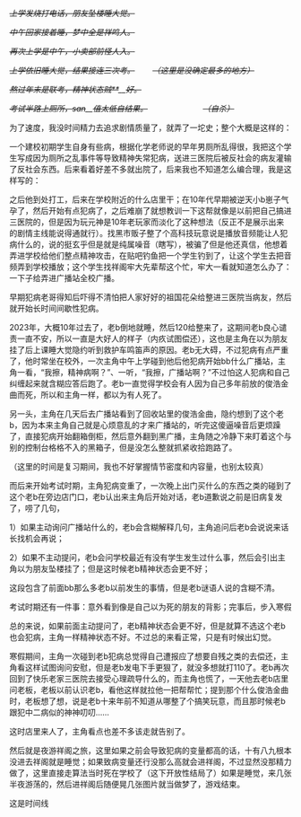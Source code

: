 _~~上学发烧打电话，朋友坠楼睡大觉。~~_

_~~中午回家接着睡，梦中全是祥鸣人。~~_

_~~再次上学是中午，小卖部前怪人入。~~_

_~~上学依旧睡大觉，结果接连三次考。~~_        _~~（这里是没确定最多的地方）~~_

_~~熬过年末是联考，精神状态贼**~~__~~好。~~_

_~~考试半路上厕所，san~~__~~值太低自结果。~~_                         _~~（自杀）~~_

为了速度，我没时间精力去追求剧情质量了，就弄了一坨史；整个大概是这样的：

一个建校初期学生自身有些病，根据化学老师说的早年男厕所乱得很，我把这个学生写成因为厕所之乱事件等导致精神失常犯病，送进三医院后被反社会的病友灌输了反社会东西。后来看着好差不多就出院了，后来我也不知道怎么编合理，我是这样写的：

之后他到处打工，后来在学校附近的什么店里干；在10年代早期被逆天小b崽子气孕了，然后开始有点犯病了，之后难崩了就想教训一下这帮就像是以前把自己搞进三医院的，但是因为玩元神是10年老玩家而淡化了这种想法（反正不是展示出来的剧情主线能说得通就行）。找黑市贩子整了个高科技玩意说是播放音频能让人犯病什么的，说的挺玄乎但是就是纯属噪音（瞎写），被骗了但是他还真信，他想着弄进学校给他们整点精神攻击，在贴吧钓鱼把一个学生钓到了，让这个学生去把音频弄到学校播放；这个学生找祥阁牢大先辈帮这个忙，牢大一看就知道怎么办了：一下子给弄进广播站全校广播。

早期犯病老哥得知后吓得不清怕把人家好好的祖国花朵给整进三医院当病友，然后就开始长时间间歇性犯病。

2023年，大概10年过去了，老b倒地就睡，然后120给整来了，这期间老b良心谴责一直不安，所以一直是大好人的样子（内疚试图偿还），这也是主角在以为朋友挂了后上课睡大觉隐约听到救护车鸣笛声的原因。老b无大碍，不过犯病有点严重了，他时常坐在校外，一次主角中午上学碰到他后他犯病开始bb什么广播站，主角一看，“我擦，精神病啊？”、一听，“我擦，广播站啊？”不过怕这人犯病和自己纠缠起来就含糊应答后跑了。老b一直觉得学校会有人因为自己多年前放的俊浩金曲而死，所以和主角一样，都以为有人死了。

另一头，主角在几天后去广播站看到了回收站里的俊浩金曲，隐约想到了这个老b，因为本来主角自己就是心烦意乱的才来广播站的，听完这傻逼噪音后更烦躁了，直接犯病开始翻箱倒柜，然后意外翻到黑广播，主角随之冷静下来盯着这个与别的控制台格格不入的黑箱子，但是没怎么整就抓紧收拾跑路了。

（这里的时间是复习期间，我也不好掌握情节密度和内容量，也别太较真）

而后来开始考试时期，主角犯病变重了，一次晚上出门买什么的东西之类的碰到了这个老b在旁边店门口，老b认出来主角后开始对话，老b道歉说之前是旧病复发了，唠了几句，

1）如果主动询问广播站什么的，老b会含糊解释几句，主角追问后老b会说说来话长找机会再说；

2）如果不主动提问，老b会问学校最近有没有学生发生过什么事，然后会引出主角以为朋友坠楼挂了；但是这时候老b精神状态会更不好；

这段包含了前面bb那么多老b以前发生的事情，但是老b谜语人说的含糊不清。

考试时期还有一件事：意外看到像是自己以为死的朋友的背影；完事后，步入寒假

总的来说，如果前面主动提问了，老b精神状态会更不好，但是就算不选这个老b也会犯病，主角一样精神状态不好。不过总的来看正常，只是有时候出幻觉。

寒假期间，主角一次碰到老b犯病总觉得自己遭报应了想要自残之类的去偿还，主角看这样试图询问安慰，但是老b发电下手更狠了，就没多想就打110了。老b再次回到了快乐老家三医院去接受心理疏导什么的，而主角也慌了，一天他去老b店里问老板，老板以前认识老b，看他这样就拉他一把帮帮忙；提到那个什么俊浩金曲时，老板想了想，说是老b十来年前不知道从哪整了个搞笑玩意，而且那时候老b跟犯中二病似的神神叨叨……

这时店里来人了，主角看点也差不多该走就告别了。

然后就是夜游祥阁之旅，这里如果之前会导致犯病的变量都高的话，十有八九根本没进去祥阁就是睡觉；如果致病变量还行没那么高就会进祥阁，不过显然没那精力做了，这里直接走算法当时死在学校了（这下开放性结局了）如果是睡觉，来几张半夜游荡的，然后进祥阁后随便晃几张图片就当做梦了，游戏结束。

这是时间线